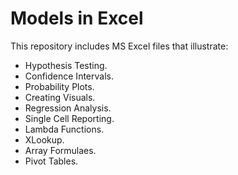 # Models in Excel
This repository includes MS Excel files that illustrate:
- Hypothesis Testing.
- Confidence Intervals.
- Probability Plots.
- Creating Visuals.
- Regression Analysis.
- Single Cell Reporting.
- Lambda Functions.
- XLookup.
- Array Formulaes.
- Pivot Tables.
